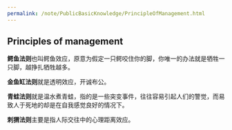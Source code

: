 ```yaml
---
permalink: /note/PublicBasicKnowledge/PrincipleOfManagement.html
---
```


## Principles of management

**鳄鱼法则**也叫鳄鱼效应，原意为假定一只鳄咬住你的脚，你唯一的办法就是牺牲一只脚，越挣扎牺牲越多。

**金鱼缸法则**就是透明效应，开诚布公。

**青蛙法则**就是温水煮青蛙，指的是一些突变事件，往往容易引起人们的警觉，而易致人于死地的却是在自我感觉良好的情况下。

**刺猬法则**主要是指人际交往中的心理距离效应。
